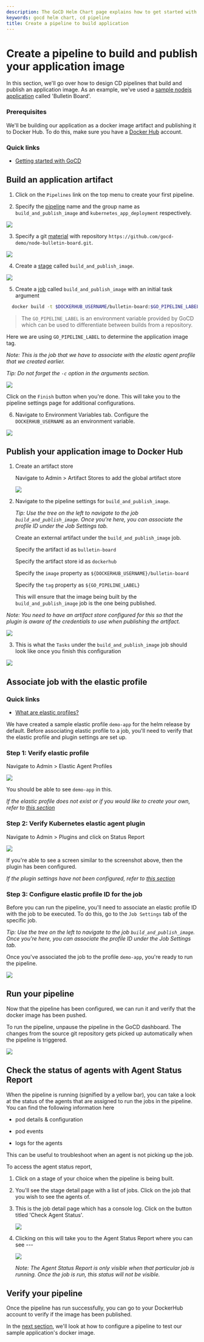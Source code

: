 ```yaml
---
description: The GoCD Helm Chart page explains how to get started with GoCD for kubernetes using Helm.
keywords: gocd helm chart, cd pipeline
title: Create a pipeline to build application
---
```

# Create a pipeline to build and publish your application image

In this section, we'll go over how to design CD pipelines that build and publish an application image. As an example, we've used a [sample nodejs application](https://github.com/gocd-demo/node-bulletin-board) called 'Bulletin Board'.

### Prerequisites

We'll be building our application as a docker image artifact and publishing it to Docker Hub. To do this, make sure you have a [Docker Hub](https://hub.docker.com) account. 

### Quick links

- [Getting started with GoCD](https://www.gocd.org/getting-started/part-1/)

## Build an application artifact

1. Click on the `Pipelines` link on the top menu to create your first pipeline.

2. Specify the [pipeline](../../introduction/concepts_in_go.html#pipeline) name and the group name as `build_and_publish_image` and `kubernetes_app_deployment` respectively.

  ![](../../images/gocd-helm-chart/pipeline_wizard_add_pipeline.png)

3. Specify a git [material](../../introduction/concepts_in_go.html#materials) with repository `https://github.com/gocd-demo/node-bulletin-board.git`.

  ![](../../images/gocd-helm-chart/pipeline_wizard_add_material.png)

4. Create a [stage](../../introduction/concepts_in_go.html#stage) called `build_and_publish_image`.

  ![](../../images/gocd-helm-chart/pipeline_wizard_add_stage.png)

5. Create a [job](../../introduction/concepts_in_go.html#job) called `build_and_publish_image` with an initial task argument

  ```bash
    docker build -t $DOCKERHUB_USERNAME/bulletin-board:$GO_PIPELINE_LABEL . -f Dockerfile.application
  ```

  > The `GO_PIPELINE_LABEL` is an environment variable provided by GoCD which can be used to differentiate between builds from a repository.

  Here we are using `GO_PIPELINE_LABEL` to determine the application image tag.

  *Note: This is the job that we have to associate with the elastic agent profile that we created earlier.*

  *Tip: Do not forget the `-c` option in the arguments section.*
  
  ![](../../images/gocd-helm-chart/pipeline_wizard_add_job.png)
  
  Click on the `Finish` button when you're done. This will take you to the pipeline settings page for additional configurations.
  
6. Navigate to Environment Variables tab. Configure the `DOCKERHUB_USERNAME` as an environment variable.

  ![](../../images/gocd-helm-chart/configure_env_vars.png)
  

## Publish your application image to Docker Hub

1. Create an artifact store

    Navigate to Admin > Artifact Stores to add the global artifact store
        
    ![](../../images/gocd-helm-chart/artifact_store.png)

    
2.  Navigate to the pipeline settings for `build_and_publish_image`.

    *Tip: Use the tree on the left to navigate to the job `build_and_publish_image`. Once you're here, you can associate the profile ID under the Job Settings tab.*
    
    Create an external artifact under the `build_and_publish_image` job.

    Specify the artifact id as `bulletin-board`

    Specify the artifact store id as `dockerhub`

    Specify the `image` property as `${DOCKERHUB_USERNAME}/bulletin-board`

    Specify the `tag` property as `${GO_PIPELINE_LABEL}`
    
    This will ensure that the image being built by the `build_and_publish_image` job is the one being published.

   *Note: You need to have an artifact store configured for this so that the plugin is aware of the credentials to use when publishing the artifact.*
   
   ![](../../images/gocd-helm-chart/build_and_publish_image_artifacts.png)

3. This is what the `Tasks` under the `build_and_publish_image` job should look like once you finish this configuration

  ![](../../images/gocd-helm-chart/build_and_publish_image_tasks.png)

## Associate job with the elastic profile

### Quick links

- [What are elastic profiles?](../../configuration/configuration_reference.html#agentProfile)

We have created a sample elastic profile `demo-app` for the helm release by default. Before associating elastic profile to a job, you'll need to verify that the elastic profile and plugin settings are set up.

### Step 1: Verify elastic profile

Navigate to Admin > Elastic Agent Profiles

![](../../images/gocd-helm-chart/demo_app_profile.png)

You should be able to see `demo-app` in this.

*If the elastic profile does not exist or if you would like to create your own, refer to [this section](../gocd_helm_chart/configure_k8s_ea_plugin.html#create-an-elastic-profile)*

### Step 2: Verify Kubernetes elastic agent plugin

Navigate to Admin > Plugins and click on Status Report

![](../../images/gocd-helm-chart/plugin_status.png)

If you're able to see a screen similar to the screenshot above, then the plugin has been configured.

*If the plugin settings have not been configured, refer to [this section](../gocd_helm_chart/configure_k8s_ea_plugin.html)*

### Step 3: Configure elastic profile ID for the job

Before you can run the pipeline, you'll need to associate an elastic profile ID with the job to be executed. To do this, go to the `Job Settings` tab of the specific job.

*Tip: Use the tree on the left to navigate to the job `build_and_publish_image`. Once you're here, you can associate the profile ID under the Job Settings tab.*

Once you've associated the job to the profile `demo-app`, you're ready to run the pipeline.

  ![](../../images/gocd-helm-chart/associate_job_with_profile.png)

## Run your pipeline

Now that the pipeline has been configured, we can run it and verify that the docker image has been pushed. 

To run the pipeline, unpause the pipeline in the GoCD dashboard. The changes from the source git repository gets picked up automatically when the pipeline is triggered.

![](../../images/gocd-helm-chart/unpause.png)

## Check the status of agents with Agent Status Report

When the pipeline is running (signified by a yellow bar), you can take a look at the status of the agents that are assigned to run the jobs in the pipeline. You can find the following information here

- pod details & configuration

- pod events

- logs for the agents

This can be useful to troubleshoot when an agent is not picking up the job. 

To access the agent status report, 

1. Click on a stage of your choice when the pipeline is being built. 

2. You'll see the stage detail page with a list of jobs. Click on the job that you wish to see the agents of.   

3. This is the job detail page which has a console log. Click on the button titled 'Check Agent Status'. 

    ![](../../images/gocd-helm-chart/job_details.png)

4. Clicking on this will take you to the Agent Status Report where you can see --- 

    ![](../../images/gocd-helm-chart/agent_status_report.png)

    *Note: The Agent Status Report is only visible when that particular job is running. Once the job is run, this status will not be visible.*

## Verify your pipeline

Once the pipeline has run successfully, you can go to your DockerHub account to verify if the image has been published.

In the [next section](creating_a_test_pipeline.html), we'll look at how to configure a pipeline to test our sample application's docker image.
